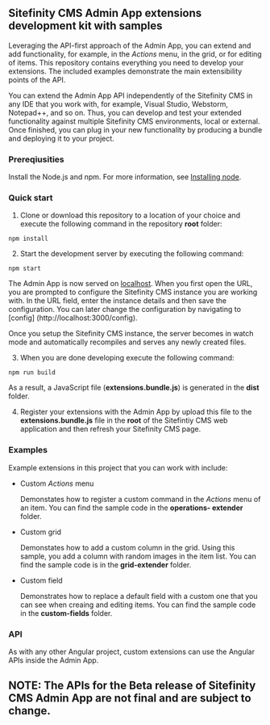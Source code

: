   ## Sitefinity CMS Admin App extensions development kit with samples

Leveraging the API-first approach of the Admin App, you can extend and add functionality, for example, in the *Actions* menu, in the grid, or for editing of items. This repository contains everything you need to develop your extensions. The included examples demonstrate the main extensibility points of the API.

You can extend the Admin App API independently of the Sitefinity CMS in any IDE that you work with, for example, Visual Studio, Webstorm, Notepad++, and so on. Thus, you can develop and test your extended functionality against multiple Sitefinity CMS environments, local or external. Once finished, you can plug in your new functionality by producing a bundle and deploying it to your project.

### Prereqiusities

Install the Node.js and npm. For more information, see [Installing node](https://docs.npmjs.com/getting-started/installing-node).

### Quick start

1. Clone or download this repository to a location of your choice and execute the following command in the repository **root** folder:
```
npm install
```

2. Start the development server by executing the following command:
```
npm start
```
The Admin App is now served on [localhost](http://localhost:3000). When you first open the URL, you are prompted to configure the Sitefinity CMS instance you are working with. In the URL field, enter the instance details and then save the configuration. You can later change the configuration by navigating to [config] (http://localhost:3000/config). 

Once you setup the Sitefinity CMS instance, the server becomes in watch mode and automatically recompiles and serves any newly created files.

3. When you are done developing execute the following command:
```
npm run build
```
As a result, a JavaScript file (**extensions.bundle.js**) is generated in the **dist** folder.

4. Register your extensions with the Admin App by upload this file to the **extensions.bundle.js** file in the **root** of the Sitefintiy CMS web application and then refresh your Sitefinity CMS page.

### Examples

Example extensions in this project that you can work with include:
* Custom *Actions* menu

  Demonstates how to register a custom command in the *Actions* menu of an item. You can find the sample code in the **operations-    extender** folder.
* Custom grid

  Demonstates how to add a custom column in the grid. Using this sample, you add a column with random images in the item list. You can find the sample code is in the **grid-extender** folder.
* Custom field

  Demonstrates how to replace a default field with a custom one that you can see when creaing and editing items. You can find the sample code in the **custom-fields** folder.

### API

As with any other Angular project, custom extensions can use the Angular APIs inside the Admin App.

## NOTE: The APIs for the Beta release of Sitefinity CMS Admin App are not final and are subject to change.
